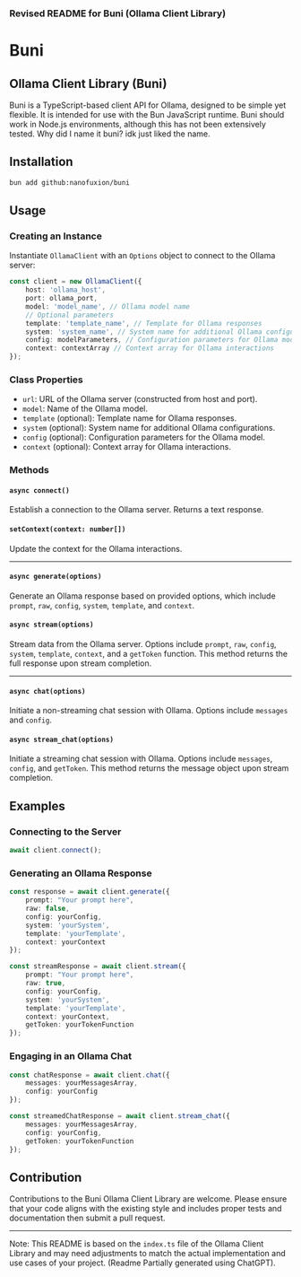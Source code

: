 ### Revised README for Buni (Ollama Client Library)

# Buni

## Ollama Client Library (Buni)

Buni is a TypeScript-based client API for Ollama, designed to be simple yet flexible. It is intended for use with the Bun JavaScript runtime. Buni should work in Node.js environments, although this has not been extensively tested.
Why did I name it buni? idk just liked the name.

## Installation

```bash
bun add github:nanofuxion/buni
```

## Usage

### Creating an Instance

Instantiate `OllamaClient` with an `Options` object to connect to the Ollama server:

```ts
const client = new OllamaClient({
    host: 'ollama_host',
    port: ollama_port,
    model: 'model_name', // Ollama model name
    // Optional parameters
    template: 'template_name', // Template for Ollama responses
    system: 'system_name', // System name for additional Ollama configurations
    config: modelParameters, // Configuration parameters for Ollama model
    context: contextArray // Context array for Ollama interactions
});
```

### Class Properties

- `url`: URL of the Ollama server (constructed from host and port).
- `model`: Name of the Ollama model.
- `template` (optional): Template name for Ollama responses.
- `system` (optional): System name for additional Ollama configurations.
- `config` (optional): Configuration parameters for the Ollama model.
- `context` (optional): Context array for Ollama interactions.

### Methods

#### `async connect()`

Establish a connection to the Ollama server. Returns a text response.

#### `setContext(context: number[])`

Update the context for the Ollama interactions.

---

#### `async generate(options)`

Generate an Ollama response based on provided options, which include `prompt`, `raw`, `config`, `system`, `template`, and `context`.

#### `async stream(options)`

Stream data from the Ollama server. Options include `prompt`, `raw`, `config`, `system`, `template`, `context`, and a `getToken` function. This method returns the full response upon stream completion.

---

#### `async chat(options)`

Initiate a non-streaming chat session with Ollama. Options include `messages` and `config`.

#### `async stream_chat(options)`

Initiate a streaming chat session with Ollama. Options include `messages`, `config`, and `getToken`. This method returns the message object upon stream completion.

## Examples

### Connecting to the Server

```ts
await client.connect();
```

### Generating an Ollama Response

```ts
const response = await client.generate({
    prompt: "Your prompt here",
    raw: false,
    config: yourConfig,
    system: 'yourSystem',
    template: 'yourTemplate',
    context: yourContext
});

const streamResponse = await client.stream({
    prompt: "Your prompt here",
    raw: true,
    config: yourConfig,
    system: 'yourSystem',
    template: 'yourTemplate',
    context: yourContext,
    getToken: yourTokenFunction
});
```

### Engaging in an Ollama Chat

```ts
const chatResponse = await client.chat({
    messages: yourMessagesArray,
    config: yourConfig
});

const streamedChatResponse = await client.stream_chat({
    messages: yourMessagesArray,
    config: yourConfig,
    getToken: yourTokenFunction
});
```

## Contribution

Contributions to the Buni Ollama Client Library are welcome. Please ensure that your code aligns with the existing style and includes proper tests and documentation then submit a pull request.

---

Note: This README is based on the `index.ts` file of the Ollama Client Library and may need adjustments to match the actual implementation and use cases of your project. (Readme Partially generated using ChatGPT).